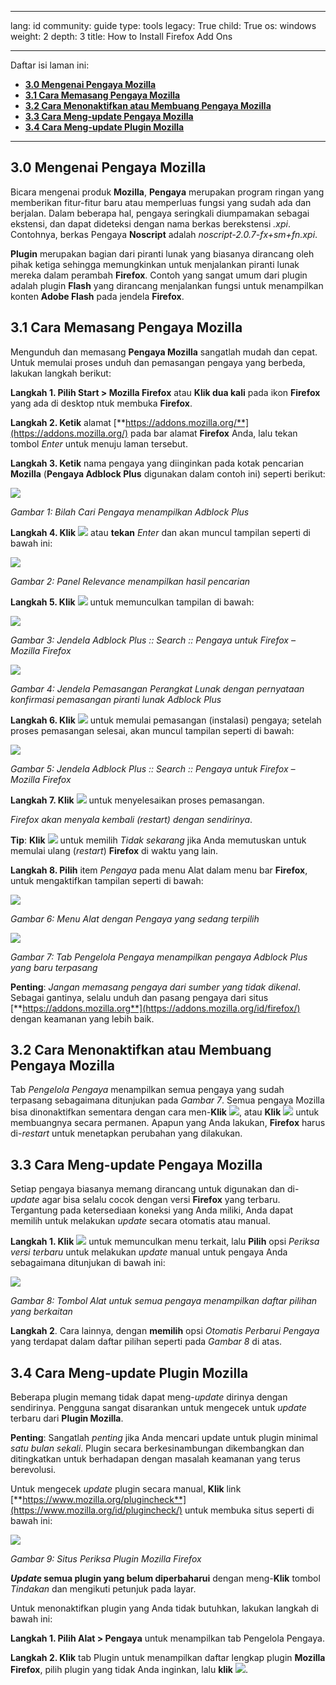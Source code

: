 

---

lang: id
community: guide
type: tools
legacy: True
child: True
os: windows
weight: 2
depth: 3
title: How to Install Firefox Add Ons

---

Daftar isi laman ini:

- [**3.0 Mengenai Pengaya Mozilla**](#3.0)
- [**3.1 Cara Memasang Pengaya Mozilla**](#3.1)
- [**3.2 Cara Menonaktifkan atau Membuang Pengaya Mozilla**](#3.2)
- [**3.3 Cara Meng-update Pengaya Mozilla**](#3.3)
- [**3.4 Cara Meng-update Plugin Mozilla**](#3.4)

-------

<a name="3.0"></a>
## 3.0 Mengenai Pengaya Mozilla ##

Bicara mengenai produk **Mozilla**, **Pengaya** merupakan program ringan yang memberikan fitur-fitur baru atau memperluas fungsi yang sudah ada dan berjalan. Dalam beberapa hal, pengaya seringkali diumpamakan sebagai ekstensi, dan dapat dideteksi dengan nama berkas berekstensi *.xpi*. Contohnya, berkas Pengaya **Noscript** adalah  *noscript-2.0.7-fx+sm+fn.xpi*. 

**Plugin** merupakan bagian dari piranti lunak yang biasanya dirancang oleh pihak ketiga sehingga memungkinkan untuk menjalankan piranti lunak mereka dalam perambah **Firefox**. Contoh yang sangat umum dari plugin adalah plugin **Flash** yang dirancang menjalankan fungsi untuk menampilkan konten **Adobe Flash** pada jendela **Firefox**.

<a name="3.1"></a>
## 3.1 Cara Memasang Pengaya Mozilla ##

Mengunduh dan memasang **Pengaya Mozilla** sangatlah mudah dan cepat. Untuk memulai proses unduh dan pemasangan pengaya yang berbeda, lakukan langkah berikut:

**Langkah 1. Pilih Start > Mozilla Firefox** atau **Klik dua kali** pada ikon **Firefox** yang ada di desktop ntuk membuka **Firefox**.

**Langkah 2. Ketik** alamat [**https://addons.mozilla.org/**](https://addons.mozilla.org/) pada bar alamat **Firefox** Anda, lalu tekan tombol *Enter* untuk menuju laman tersebut.

**Langkah 3. Ketik** nama pengaya yang diinginkan pada kotak pencarian **Mozilla** (**Pengaya Adblock Plus** digunakan dalam contoh ini) seperti berikut:

![](/sbox/screen/firefox-id/14.png)

*Gambar 1: Bilah Cari Pengaya menampilkan Adblock Plus* 

**Langkah 4.  Klik** ![](/sbox/screen/firefox-id/15.png) atau **tekan** *Enter* dan akan muncul tampilan seperti di bawah ini:

![](/sbox/screen/firefox-id/16.png)

*Gambar 2: Panel Relevance menampilkan hasil pencarian*

**Langkah 5. Klik** ![](/sbox/screen/firefox-id/17.png) untuk memunculkan tampilan di bawah:

![](/sbox/screen/firefox-id/18.png)

*Gambar 3: Jendela Adblock Plus :: Search :: Pengaya untuk Firefox – Mozilla Firefox*

![](/sbox/screen/firefox-id/19.png)

*Gambar 4: Jendela Pemasangan Perangkat Lunak dengan pernyataan konfirmasi pemasangan piranti lunak Adblock Plus*

**Langkah 6. Klik** ![](/sbox/screen/firefox-id/20.png) untuk memulai pemasangan (instalasi) pengaya; setelah proses pemasangan selesai, akan muncul tampilan seperti di bawah:

![](/sbox/screen/firefox-id/21.png)

*Gambar 5: Jendela Adblock Plus :: Search :: Pengaya untuk Firefox – Mozilla Firefox*

**Langkah 7. Klik**  ![](/sbox/screen/firefox-id/22.png) untuk menyelesaikan proses pemasangan.

*Firefox akan menyala kembali (restart) dengan sendirinya*.

**Tip**: **Klik** ![](/sbox/screen/firefox-id/23.png) untuk memilih *Tidak sekarang* jika Anda memutuskan untuk memulai ulang (*restart*) **Firefox** di waktu yang lain.

**Langkah 8. Pilih** item *Pengaya* pada menu Alat dalam menu bar **Firefox**, untuk mengaktifkan tampilan seperti di bawah:

![](/sbox/screen/firefox-id/24.png)

*Gambar 6: Menu Alat dengan Pengaya yang sedang terpilih*

![](/sbox/screen/firefox-id/25.png)

*Gambar 7: Tab Pengelola Pengaya menampilkan pengaya Adblock Plus yang baru terpasang*

**Penting**: *Jangan memasang pengaya dari sumber yang tidak dikenal*. Sebagai gantinya, selalu unduh dan pasang pengaya dari situs [**https://addons.mozilla.org**](https://addons.mozilla.org/id/firefox/) dengan keamanan yang lebih baik.

<a name="3.2"></a>
## 3.2 Cara Menonaktifkan atau Membuang Pengaya Mozilla ##

Tab *Pengelola Pengaya* menampilkan semua pengaya yang sudah terpasang sebagaimana ditunjukan pada *Gambar 7*. Semua pengaya Mozilla bisa dinonaktifkan sementara dengan cara men-**Klik** ![](/sbox/screen/firefox-id/26.png), atau **Klik** ![](/sbox/screen/firefox-id/27.png) untuk membuangnya secara permanen. Apapun yang Anda lakukan, **Firefox** harus di-*restart* untuk menetapkan perubahan yang dilakukan. 

<a name="3.3"></a>
## 3.3 Cara Meng-update Pengaya Mozilla ## 

Setiap pengaya biasanya memang dirancang untuk digunakan dan di-*update* agar bisa selalu cocok dengan versi **Firefox** yang terbaru. Tergantung pada ketersediaan koneksi yang Anda miliki, Anda dapat memilih untuk melakukan *update* secara otomatis atau manual.

**Langkah 1. Klik** ![](/sbox/screen/firefox-id/28.png) untuk memunculkan menu terkait, lalu **Pilih** opsi *Periksa versi terbaru* untuk melakukan *update* manual untuk pengaya Anda sebagaimana ditunjukan di bawah ini:

![](/sbox/screen/firefox-id/29.png)

*Gambar 8: Tombol Alat untuk semua pengaya menampilkan daftar pilihan yang berkaitan*

**Langkah 2**. Cara lainnya, dengan **memilih** opsi *Otomatis Perbarui Pengaya* yang terdapat dalam daftar pilihan seperti pada *Gambar 8* di atas.

<a name="3.4"></a>
## 3.4 Cara Meng-update Plugin Mozilla ##

Beberapa plugin memang tidak dapat meng-*update* dirinya dengan sendirinya. Pengguna sangat disarankan untuk mengecek untuk *update* terbaru dari **Plugin Mozilla**.

**Penting**: Sangatlah *penting* jika Anda mencari update untuk plugin minimal *satu bulan sekali*. Plugin secara berkesinambungan dikembangkan dan ditingkatkan untuk berhadapan dengan masalah keamanan yang terus berevolusi.

Untuk mengecek *update* plugin secara manual, **Klik** link [**https://www.mozilla.org/plugincheck**](https://www.mozilla.org/id/plugincheck/) untuk membuka situs seperti di bawah ini:

![](/sbox/screen/firefox-id/30.png)

*Gambar 9: Situs Periksa Plugin Mozilla Firefox*

***Update* semua plugin yang belum diperbaharui** dengan meng-**Klik** tombol *Tindakan* dan mengikuti petunjuk pada layar.

Untuk menonaktifkan plugin yang Anda tidak butuhkan, lakukan langkah di bawah ini:

**Langkah 1. Pilih Alat > Pengaya** untuk menampilkan tab Pengelola Pengaya.

**Langkah 2. Klik** tab Plugin untuk menampilkan daftar lengkap plugin **Mozilla Firefox**, pilih plugin yang tidak Anda inginkan, lalu **klik** ![](/sbox/screen/firefox-id/matikan.png).

